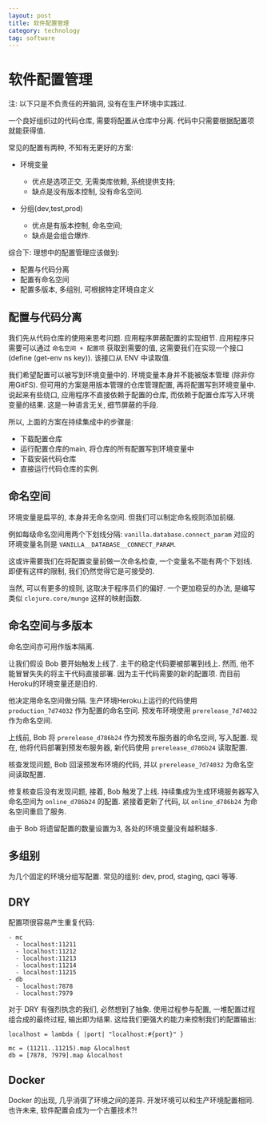 ```yaml
---
layout: post
title: 软件配置管理
category: technology
tag: software
---
```


# 软件配置管理


注: 以下只是不负责任的开脑洞, 没有在生产环境中实践过.

一个良好组织过的代码仓库, 需要将配置从仓库中分离.
代码中只需要根据配置项就能获得值.

常见的配置有两种, 不知有无更好的方案:

* 环境变量
  * 优点是选项正交, 无需类库依赖, 系统提供支持;
  * 缺点是没有版本控制, 没有命名空间.

* 分组(dev,test,prod)
  * 优点是有版本控制, 命名空间;
  * 缺点是会组合爆炸.

综合下: 理想中的配置管理应该做到:

* 配置与代码分离
* 配置有命名空间
* 配置多版本, 多组别, 可根据特定环境自定义


## 配置与代码分离

我们先从代码仓库的使用来思考问题.
应用程序屏蔽配置的实现细节.
应用程序只需要可以通过 `命名空间 + 配置项` 获取到需要的值,
这需要我们在实现一个接口 (define (get-env ns key)).
该接口从 ENV 中读取值.

我们希望配置可以被写到环境变量中的.
环境变量本身并不能被版本管理 (除非你用GitFS).
但可用的方案是用版本管理的仓库管理配置, 再将配置写到环境变量中.
说起来有些绕口, 应用程序不直接依赖于配置的仓库, 而依赖于配置仓库写入环境变量的结果.
这是一种语言无关, 细节屏蔽的手段.

所以, 上面的方案在持续集成中的步骤是:

* 下载配置仓库
* 运行配置仓库的main, 将仓库的所有配置写到环境变量中
* 下载安装代码仓库
* 直接运行代码仓库的实例.


## 命名空间

环境变量是扁平的, 本身并无命名空间.
但我们可以制定命名规则添加前缀.

例如每级命名空间用两个下划线分隔:
`vanilla.database.connect_param` 对应的环境变量名则是 `VANILLA__DATABASE__CONNECT_PARAM`.

这或许需要我们在将配置变量前做一次命名检查, 一个变量名不能有两个下划线.
即便有这样的限制, 我们仍然觉得它是可接受的.

当然, 可以有更多的规则, 这取决于程序员们的偏好.
一个更加稳妥的办法, 是编写类似 `clojure.core/munge` 这样的映射函数.

## 命名空间与多版本

命名空间亦可用作版本隔离.

让我们假设 Bob 要开始触发上线了.
主干的稳定代码要被部署到线上.
然而, 他不能冒冒失失的将主干代码直接部署.
因为主干代码需要的新的配置项.
而目前Heroku的环境变量还是旧的.

他决定用命名空间做分隔.
生产环境Heroku上运行的代码使用 `production_7d74032` 作为配置的命名空间.
预发布环境使用 `prerelease_7d74032` 作为命名空间.

上线前, Bob 将 `prerelease_d786b24` 作为预发布服务器的命名空间, 写入配置.
现在, 他将代码部署到预发布服务器, 新代码使用 `prerelease_d786b24` 读取配置.

核查发现问题, Bob 回滚预发布环境的代码, 并以 `prerelease_7d74032` 为命名空间读取配置.

修复核查后没有发现问题, 接着, Bob 触发了上线.
持续集成为生成环境服务器写入命名空间为 `online_d786b24` 的配置.
紧接着更新了代码, 以 `online_d786b24` 为命名空间重启了服务.

由于 Bob 将遗留配置的数量设置为3, 各处的环境变量没有越积越多.

## 多组别

为几个固定的环境分组写配置.
常见的组别: dev, prod, staging, qaci 等等.

## DRY

配置项很容易产生重复代码:

    - mc
      - localhost:11211
      - localhost:11212
      - localhost:11213
      - localhost:11214
      - localhost:11215
    - db
      - localhost:7878
      - localhost:7979

对于 DRY 有强烈执念的我们, 必然想到了抽象.
使用过程参与配置, 一堆配置过程组合成的最终过程, 输出即为结果.
这给我们更强大的能力来控制我们的配置输出:

    localhost = lambda { |port| "localhost:#{port}" }

    mc = (11211..11215).map &localhost
    db = [7878, 7979].map &localhost


## Docker

Docker 的出现, 几乎消弭了环境之间的差异.
开发环境可以和生产环境配置相同.
也许未来, 软件配置会成为一个古董技术?!
